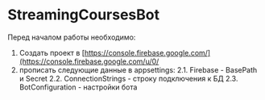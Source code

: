 # StreamingCoursesBot
Перед началом работы необходимо:
1. Создать проект в [https://console.firebase.google.com/](https://console.firebase.google.com/u/0/
2. прописать следующие данные в appsettings:
2.1. Firebase - BasePath и Secret
2.2. ConnectionStrings - строку подключения к БД
2.3. BotConfiguration - настройки бота 
